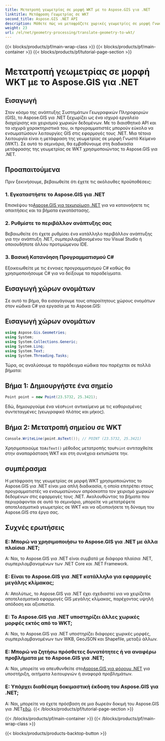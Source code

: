 ```yaml
---
title: Μετατροπή γεωμετρίας σε μορφή WKT με το Aspose.GIS για .NET
linktitle: Μετάφραση Γεωμετρίας σε WKT
second_title: Aspose.GIS .NET API
description: Μάθετε πώς να μεταφράζετε χωρικές γεωμετρίες σε μορφή Γνωστό Κείμενο (WKT) χρησιμοποιώντας το Aspose.GIS για .NET. Ενισχύστε τις δεξιότητές σας στην ανάπτυξη GIS.
weight: 23
url: /el/net/geometry-processing/translate-geometry-to-wkt/
---
```


{{< blocks/products/pf/main-wrap-class >}}
{{< blocks/products/pf/main-container >}}
{{< blocks/products/pf/tutorial-page-section >}}

# Μετατροπή γεωμετρίας σε μορφή WKT με το Aspose.GIS για .NET

## Εισαγωγή
Στον κόσμο της ανάπτυξης Συστημάτων Γεωγραφικών Πληροφοριών (GIS), το Aspose.GIS για .NET ξεχωρίζει ως ένα ισχυρό εργαλείο διαχείρισης και χειρισμού χωρικών δεδομένων. Με το διαισθητικό API και τα ισχυρά χαρακτηριστικά του, οι προγραμματιστές μπορούν εύκολα να ενσωματώσουν λειτουργίες GIS στις εφαρμογές τους .NET. Μια τέτοια λειτουργία είναι η μετάφραση της γεωμετρίας σε μορφή Γνωστό Κείμενο (WKT). Σε αυτό το σεμινάριο, θα εμβαθύνουμε στη διαδικασία μετάφρασης της γεωμετρίας σε WKT χρησιμοποιώντας το Aspose.GIS για .NET.
## Προαπαιτούμενα
Πριν ξεκινήσουμε, βεβαιωθείτε ότι έχετε τις ακόλουθες προϋποθέσεις:
### 1. Εγκαταστήστε το Aspose.GIS για .NET
 Επισκέψου το[Aspose.GIS για τεκμηρίωση .NET](https://reference.aspose.com/gis/net/) για να κατανοήσετε τις απαιτήσεις και τα βήματα εγκατάστασης.
### 2. Ρυθμίστε το περιβάλλον ανάπτυξης σας
Βεβαιωθείτε ότι έχετε ρυθμίσει ένα κατάλληλο περιβάλλον ανάπτυξης για την ανάπτυξη .NET, συμπεριλαμβανομένου του Visual Studio ή οποιουδήποτε άλλου προτιμώμενου IDE.
### 3. Βασική Κατανόηση Προγραμματισμού C#
Εξοικειωθείτε με τις έννοιες προγραμματισμού C# καθώς θα χρησιμοποιήσουμε C# για να δείξουμε τα παραδείγματα.

## Εισαγωγή χώρων ονομάτων
Σε αυτό το βήμα, θα εισαγάγουμε τους απαραίτητους χώρους ονομάτων στον κώδικα C# για εργασία με το Aspose.GIS:
## Εισαγωγή χώρων ονομάτων
```csharp
using Aspose.Gis.Geometries;
using System;
using System.Collections.Generic;
using System.Linq;
using System.Text;
using System.Threading.Tasks;
```

Τώρα, ας αναλύσουμε το παράδειγμα κώδικα που παρέχεται σε πολλά βήματα:
## Βήμα 1: Δημιουργήστε ένα σημείο
```csharp
Point point = new Point(23.5732, 25.3421);
```
 Εδώ, δημιουργούμε ένα νέο`Point` αντικείμενο με τις καθορισμένες συντεταγμένες (γεωγραφικό πλάτος και μήκος).
## Βήμα 2: Μετατροπή σημείου σε WKT
```csharp
Console.WriteLine(point.AsText()); // POINT (23.5732, 25.3421)
```
 Χρησιμοποιούμε το`AsText()` μέθοδος μετατροπής του`Point` αντιταχθείτε στην αναπαράσταση WKT και στη συνέχεια εκτυπώστε την.

## συμπέρασμα
Η μετάφραση της γεωμετρίας σε μορφή WKT χρησιμοποιώντας το Aspose.GIS για .NET είναι μια απλή διαδικασία, η οποία επιτρέπει στους προγραμματιστές να ενσωματώνουν απρόσκοπτα τον χειρισμό χωρικών δεδομένων στις εφαρμογές τους .NET. Ακολουθώντας τα βήματα που περιγράφονται σε αυτό το σεμινάριο, μπορείτε να μετατρέψετε αποτελεσματικά γεωμετρίες σε WKT και να αξιοποιήσετε τη δύναμη του Aspose.GIS στα έργα σας.
## Συχνές ερωτήσεις
### Ε: Μπορώ να χρησιμοποιήσω το Aspose.GIS για .NET με άλλα πλαίσια .NET;
Α: Ναι, το Aspose.GIS για .NET είναι συμβατό με διάφορα πλαίσια .NET, συμπεριλαμβανομένων των .NET Core και .NET Framework.
### Ε: Είναι το Aspose.GIS για .NET κατάλληλο για εφαρμογές μεγάλης κλίμακας;
Α: Απολύτως, το Aspose.GIS για .NET έχει σχεδιαστεί για να χειρίζεται αποτελεσματικά εφαρμογές GIS μεγάλης κλίμακας, παρέχοντας υψηλή απόδοση και αξιοπιστία.
### Ε: Το Aspose.GIS για .NET υποστηρίζει άλλες χωρικές μορφές εκτός από το WKT;
Α: Ναι, το Aspose.GIS για .NET υποστηρίζει διάφορες χωρικές μορφές, συμπεριλαμβανομένων των WKB, GeoJSON και Shapefile, μεταξύ άλλων.
### Ε: Μπορώ να ζητήσω πρόσθετες δυνατότητες ή να αναφέρω προβλήματα με το Aspose.GIS για .NET;
 Α: Ναι, μπορείτε να απευθυνθείτε στο[Aspose.GIS για φόρουμ .NET](https://forum.aspose.com/c/gis/33) για υποστήριξη, αιτήματα λειτουργιών ή αναφορά προβλημάτων.
### Ε: Υπάρχει διαθέσιμη δοκιμαστική έκδοση του Aspose.GIS για .NET;
 Α: Ναι, μπορείτε να έχετε πρόσβαση σε μια δωρεάν δοκιμή του Aspose.GIS για .NET[εδώ](https://releases.aspose.com/).
{{< /blocks/products/pf/tutorial-page-section >}}

{{< /blocks/products/pf/main-container >}}
{{< /blocks/products/pf/main-wrap-class >}}

{{< blocks/products/products-backtop-button >}}

